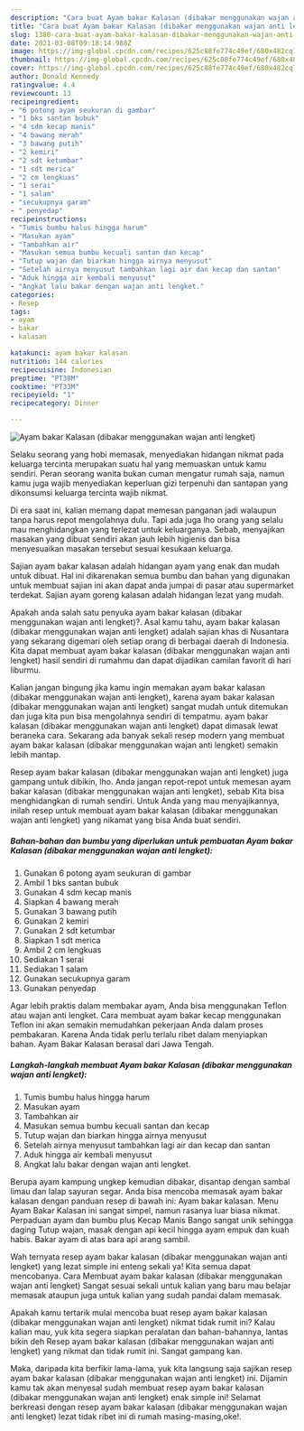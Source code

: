 ```yaml
---
description: "Cara buat Ayam bakar Kalasan (dibakar menggunakan wajan anti lengket) Sederhana dan Mudah Dibuat"
title: "Cara buat Ayam bakar Kalasan (dibakar menggunakan wajan anti lengket) Sederhana dan Mudah Dibuat"
slug: 1380-cara-buat-ayam-bakar-kalasan-dibakar-menggunakan-wajan-anti-lengket-sederhana-dan-mudah-dibuat
date: 2021-03-08T09:18:14.988Z
image: https://img-global.cpcdn.com/recipes/625c88fe774c49ef/680x482cq70/ayam-bakar-kalasan-dibakar-menggunakan-wajan-anti-lengket-foto-resep-utama.jpg
thumbnail: https://img-global.cpcdn.com/recipes/625c88fe774c49ef/680x482cq70/ayam-bakar-kalasan-dibakar-menggunakan-wajan-anti-lengket-foto-resep-utama.jpg
cover: https://img-global.cpcdn.com/recipes/625c88fe774c49ef/680x482cq70/ayam-bakar-kalasan-dibakar-menggunakan-wajan-anti-lengket-foto-resep-utama.jpg
author: Donald Kennedy
ratingvalue: 4.4
reviewcount: 13
recipeingredient:
- "6 potong ayam seukuran di gambar"
- "1 bks santan bubuk"
- "4 sdm kecap manis"
- "4 bawang merah"
- "3 bawang putih"
- "2 kemiri"
- "2 sdt ketumbar"
- "1 sdt merica"
- "2 cm lengkuas"
- "1 serai"
- "1 salam"
- "secukupnya garam"
- " penyedap"
recipeinstructions:
- "Tumis bumbu halus hingga harum"
- "Masukan ayam"
- "Tambahkan air"
- "Masukan semua bumbu kecuali santan dan kecap"
- "Tutup wajan dan biarkan hingga airnya menyusut"
- "Setelah airnya menyusut tambahkan lagi air dan kecap dan santan"
- "Aduk hingga air kembali menyusut"
- "Angkat lalu bakar dengan wajan anti lengket."
categories:
- Resep
tags:
- ayam
- bakar
- kalasan

katakunci: ayam bakar kalasan 
nutrition: 144 calories
recipecuisine: Indonesian
preptime: "PT38M"
cooktime: "PT33M"
recipeyield: "1"
recipecategory: Dinner

---
```



![Ayam bakar Kalasan (dibakar menggunakan wajan anti lengket)](https://img-global.cpcdn.com/recipes/625c88fe774c49ef/680x482cq70/ayam-bakar-kalasan-dibakar-menggunakan-wajan-anti-lengket-foto-resep-utama.jpg)

Selaku seorang yang hobi memasak, menyediakan hidangan nikmat pada keluarga tercinta merupakan suatu hal yang memuaskan untuk kamu sendiri. Peran seorang  wanita bukan cuman mengatur rumah saja, namun kamu juga wajib menyediakan keperluan gizi terpenuhi dan santapan yang dikonsumsi keluarga tercinta wajib nikmat.

Di era  saat ini, kalian memang dapat memesan panganan jadi walaupun tanpa harus repot mengolahnya dulu. Tapi ada juga lho orang yang selalu mau menghidangkan yang terlezat untuk keluarganya. Sebab, menyajikan masakan yang dibuat sendiri akan jauh lebih higienis dan bisa menyesuaikan masakan tersebut sesuai kesukaan keluarga. 

Sajian ayam bakar kalasan adalah hidangan ayam yang enak dan mudah untuk dibuat. Hal ini dikarenakan semua bumbu dan bahan yang digunakan untuk membuat sajian ini akan dapat anda jumpai di pasar atau supermarket terdekat. Sajian ayam goreng kalasan adalah hidangan lezat yang mudah.

Apakah anda salah satu penyuka ayam bakar kalasan (dibakar menggunakan wajan anti lengket)?. Asal kamu tahu, ayam bakar kalasan (dibakar menggunakan wajan anti lengket) adalah sajian khas di Nusantara yang sekarang digemari oleh setiap orang di berbagai daerah di Indonesia. Kita dapat membuat ayam bakar kalasan (dibakar menggunakan wajan anti lengket) hasil sendiri di rumahmu dan dapat dijadikan camilan favorit di hari liburmu.

Kalian jangan bingung jika kamu ingin memakan ayam bakar kalasan (dibakar menggunakan wajan anti lengket), karena ayam bakar kalasan (dibakar menggunakan wajan anti lengket) sangat mudah untuk ditemukan dan juga kita pun bisa mengolahnya sendiri di tempatmu. ayam bakar kalasan (dibakar menggunakan wajan anti lengket) dapat dimasak lewat beraneka cara. Sekarang ada banyak sekali resep modern yang membuat ayam bakar kalasan (dibakar menggunakan wajan anti lengket) semakin lebih mantap.

Resep ayam bakar kalasan (dibakar menggunakan wajan anti lengket) juga gampang untuk dibikin, lho. Anda jangan repot-repot untuk memesan ayam bakar kalasan (dibakar menggunakan wajan anti lengket), sebab Kita bisa menghidangkan di rumah sendiri. Untuk Anda yang mau menyajikannya, inilah resep untuk membuat ayam bakar kalasan (dibakar menggunakan wajan anti lengket) yang nikamat yang bisa Anda buat sendiri.

<!--inarticleads1-->

##### Bahan-bahan dan bumbu yang diperlukan untuk pembuatan Ayam bakar Kalasan (dibakar menggunakan wajan anti lengket):

1. Gunakan 6 potong ayam seukuran di gambar
1. Ambil 1 bks santan bubuk
1. Gunakan 4 sdm kecap manis
1. Siapkan 4 bawang merah
1. Gunakan 3 bawang putih
1. Gunakan 2 kemiri
1. Gunakan 2 sdt ketumbar
1. Siapkan 1 sdt merica
1. Ambil 2 cm lengkuas
1. Sediakan 1 serai
1. Sediakan 1 salam
1. Gunakan secukupnya garam
1. Gunakan  penyedap


Agar lebih praktis dalam membakar ayam, Anda bisa menggunakan Teflon atau wajan anti lengket. Cara membuat ayam bakar kecap menggunakan Teflon ini akan semakin memudahkan pekerjaan Anda dalam proses pembakaran. Karena Anda tidak perlu terlalu ribet dalam menyiapkan bahan. Ayam Bakar Kalasan berasal dari Jawa Tengah. 

<!--inarticleads2-->

##### Langkah-langkah membuat Ayam bakar Kalasan (dibakar menggunakan wajan anti lengket):

1. Tumis bumbu halus hingga harum
1. Masukan ayam
1. Tambahkan air
1. Masukan semua bumbu kecuali santan dan kecap
1. Tutup wajan dan biarkan hingga airnya menyusut
1. Setelah airnya menyusut tambahkan lagi air dan kecap dan santan
1. Aduk hingga air kembali menyusut
1. Angkat lalu bakar dengan wajan anti lengket.


Berupa ayam kampung ungkep kemudian dibakar, disantap dengan sambal limau dan lalap sayuran segar. Anda bisa mencoba memasak ayam bakar kalasan dengan panduan resep di bawah ini: Ayam bakar kalasan. Menu Ayam Bakar Kalasan ini sangat simpel, namun rasanya luar biasa nikmat. Perpaduan ayam dan bumbu plus Kecap Manis Bango sangat unik sehingga daging Tutup wajan, masak dengan api kecil hingga ayam empuk dan kuah habis. Bakar ayam di atas bara api arang sambil. 

Wah ternyata resep ayam bakar kalasan (dibakar menggunakan wajan anti lengket) yang lezat simple ini enteng sekali ya! Kita semua dapat mencobanya. Cara Membuat ayam bakar kalasan (dibakar menggunakan wajan anti lengket) Sangat sesuai sekali untuk kalian yang baru mau belajar memasak ataupun juga untuk kalian yang sudah pandai dalam memasak.

Apakah kamu tertarik mulai mencoba buat resep ayam bakar kalasan (dibakar menggunakan wajan anti lengket) nikmat tidak rumit ini? Kalau kalian mau, yuk kita segera siapkan peralatan dan bahan-bahannya, lantas bikin deh Resep ayam bakar kalasan (dibakar menggunakan wajan anti lengket) yang nikmat dan tidak rumit ini. Sangat gampang kan. 

Maka, daripada kita berfikir lama-lama, yuk kita langsung saja sajikan resep ayam bakar kalasan (dibakar menggunakan wajan anti lengket) ini. Dijamin kamu tak akan menyesal sudah membuat resep ayam bakar kalasan (dibakar menggunakan wajan anti lengket) enak simple ini! Selamat berkreasi dengan resep ayam bakar kalasan (dibakar menggunakan wajan anti lengket) lezat tidak ribet ini di rumah masing-masing,oke!.

